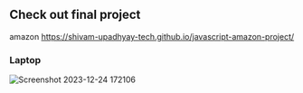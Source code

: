 ## Check out final project

amazon https://shivam-upadhyay-tech.github.io/javascript-amazon-project/

### Laptop
![Screenshot 2023-12-24 172106](https://github.com/shivam-upadhyay-tech/javascript-amazon-project/assets/144478276/1d4f7007-78f5-4ed4-a646-013d376ae486)

